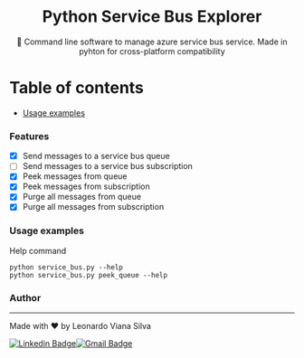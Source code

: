 <h1 align="center">Python Service Bus Explorer</h1>

<p align="center">🚀 Command line software to manage azure service bus service. Made in pyhton for cross-platform compatibility</p>

Table of contents
=================
<!--ts-->
   * [Usage examples](#usage)
<!--te-->

### Features

- [x] Send messages to a service bus queue
- [ ]  Send messages to a service bus subscription
- [x] Peek messages from queue
- [x] Peek messages from subscription
- [x] Purge all messages from queue
- [x] Purge all messages from subscription

<h3 id="usage">Usage examples</h3>

Help command

```console
python service_bus.py --help  
python service_bus.py peek_queue --help 
```

### Author
---

Made with ❤️ by Leonardo Viana Silva

[![Linkedin Badge](https://img.shields.io/badge/-Leonardo-blue?style=flat-square&logo=Linkedin&logoColor=white&link=https://www.linkedin.com/in/leonardo-viana-silva/)](https://www.linkedin.com/in/leonardo-viana-silva/)[![Gmail Badge](https://img.shields.io/badge/-leonardovsilva@gmail.com-c14438?style=flat-square&logo=Gmail&logoColor=white&link=mailto:leonardovsilva@gmail.com)](mailto:leonardovsilva@gmail.com)
